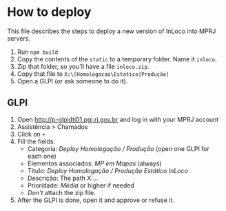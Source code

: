 # How to deploy

This file describes the steps to deploy a new version of InLoco into MPRJ servers.

1. Run `npm build`
1. Copy the contents of the `static` to a temporary folder. Name it `inloco`.
1. Zip that folder, so you'll have a file `inloco.zip`.
1. Copy that file to `X:\[Homologacao\Estatico|Produção]`
1. Open a GLPI (or ask someone to do it).

## GLPI

1. Open http://p-glpidti01.pgj.rj.gov.br and log in with your MPRJ account
1. Assistência > Chamados
1. Click on `+`
1. Fill the fields:
    - Categoria: *Deploy Homologação / Produção* (open one GLPI for each one)
    - Elementos associados: *MP em Mapas* (always)
    - Título: *Deploy Homologação / Produção Estático InLoco*
    - Descrição: The path X:\...
    - Prioridade: *Média* or higher if needed
    - *Don't* attach the zip file.
1. After the GLPI is done, open it and approve or refuse it.
